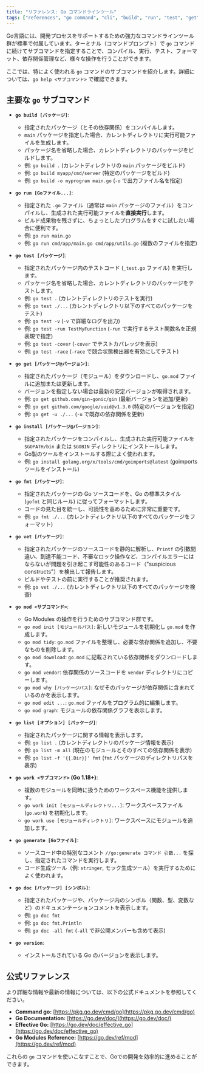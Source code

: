 ```yaml
---
title: "リファレンス: Go コマンドラインツール"
tags: ["references", "go command", "cli", "build", "run", "test", "get", "install", "fmt", "vet", "mod", "list", "doc", "version"]
---
```


Go言語には、開発プロセスをサポートするための強力なコマンドラインツール群が標準で付属しています。ターミナル（コマンドプロンプト）で `go` コマンドに続けてサブコマンドを指定することで、コンパイル、実行、テスト、フォーマット、依存関係管理など、様々な操作を行うことができます。

ここでは、特によく使われる `go` コマンドのサブコマンドを紹介します。詳細については、`go help <サブコマンド>` で確認できます。

## 主要な `go` サブコマンド

*   **`go build [パッケージ]`**:
    *   指定されたパッケージ（とその依存関係）をコンパイルします。
    *   `main` パッケージを指定した場合、カレントディレクトリに実行可能ファイルを生成します。
    *   パッケージ名を省略した場合、カレントディレクトリのパッケージをビルドします。
    *   例: `go build .` (カレントディレクトリの `main` パッケージをビルド)
    *   例: `go build myapp/cmd/server` (特定のパッケージをビルド)
    *   例: `go build -o myprogram main.go` (`-o` で出力ファイル名を指定)

*   **`go run [Goファイル...]`**:
    *   指定された `.go` ファイル（通常は `main` パッケージのファイル）をコンパイルし、生成された実行可能ファイルを**直接実行**します。
    *   ビルド成果物を残さずに、ちょっとしたプログラムをすぐに試したい場合に便利です。
    *   例: `go run main.go`
    *   例: `go run cmd/app/main.go cmd/app/utils.go` (複数のファイルを指定)

*   **`go test [パッケージ]`**:
    *   指定されたパッケージ内のテストコード (`_test.go` ファイル) を実行します。
    *   パッケージ名を省略した場合、カレントディレクトリのパッケージをテストします。
    *   例: `go test .` (カレントディレクトリのテストを実行)
    *   例: `go test ./...` (カレントディレクトリ以下のすべてのパッケージをテスト)
    *   例: `go test -v` (`-v` で詳細なログを出力)
    *   例: `go test -run TestMyFunction` (`-run` で実行するテスト関数名を正規表現で指定)
    *   例: `go test -cover` (`-cover` でテストカバレッジを表示)
    *   例: `go test -race` (`-race` で競合状態検出器を有効にしてテスト)

*   **`go get [パッケージ@バージョン]`**:
    *   指定されたパッケージ（モジュール）をダウンロードし、`go.mod` ファイルに追加または更新します。
    *   バージョンを指定しない場合は最新の安定バージョンが取得されます。
    *   例: `go get github.com/gin-gonic/gin` (最新バージョンを追加/更新)
    *   例: `go get github.com/google/uuid@v1.3.0` (特定のバージョンを指定)
    *   例: `go get -u ./...` (`-u` で既存の依存関係を更新)

*   **`go install [パッケージ@バージョン]`**:
    *   指定されたパッケージをコンパイルし、生成された実行可能ファイルを `$GOPATH/bin` または `$GOBIN` ディレクトリにインストールします。
    *   Go製のツールをインストールする際によく使われます。
    *   例: `go install golang.org/x/tools/cmd/goimports@latest` (goimports ツールをインストール)

*   **`go fmt [パッケージ]`**:
    *   指定されたパッケージの Go ソースコードを、Go の標準スタイル (`gofmt` と同じルール) に従ってフォーマットします。
    *   コードの見た目を統一し、可読性を高めるために非常に重要です。
    *   例: `go fmt ./...` (カレントディレクトリ以下のすべてのパッケージをフォーマット)

*   **`go vet [パッケージ]`**:
    *   指定されたパッケージのソースコードを静的に解析し、`Printf` の引数間違い、到達不能コード、不審なロック操作など、コンパイルエラーにはならないが問題を引き起こす可能性のあるコード（"suspicious constructs"）を検出して報告します。
    *   ビルドやテストの前に実行することが推奨されます。
    *   例: `go vet ./...` (カレントディレクトリ以下のすべてのパッケージを検査)

*   **`go mod <サブコマンド>`**:
    *   Go Modules の操作を行うためのサブコマンド群です。
    *   `go mod init [モジュールパス]`: 新しいモジュールを初期化し `go.mod` を作成します。
    *   `go mod tidy`: `go.mod` ファイルを整理し、必要な依存関係を追加し、不要なものを削除します。
    *   `go mod download`: `go.mod` に記載されている依存関係をダウンロードします。
    *   `go mod vendor`: 依存関係のソースコードを `vendor` ディレクトリにコピーします。
    *   `go mod why [パッケージパス]`: なぜそのパッケージが依存関係に含まれているのかを表示します。
    *   `go mod edit ...`: `go.mod` ファイルをプログラム的に編集します。
    *   `go mod graph`: モジュールの依存関係グラフを表示します。

*   **`go list [オプション] [パッケージ]`**:
    *   指定されたパッケージに関する情報を表示します。
    *   例: `go list .` (カレントディレクトリのパッケージ情報を表示)
    *   例: `go list -m all` (現在のモジュールとそのすべての依存関係を表示)
    *   例: `go list -f '{{.Dir}}' fmt` (`fmt` パッケージのディレクトリパスを表示)

*   **`go work <サブコマンド>` (Go 1.18+)**:
    *   複数のモジュールを同時に扱うためのワークスペース機能を提供します。
    *   `go work init [モジュールディレクトリ...]`: ワークスペースファイル (`go.work`) を初期化します。
    *   `go work use [モジュールディレクトリ]`: ワークスペースにモジュールを追加します。

*   **`go generate [Goファイル]`**:
    *   ソースコード中の特別なコメント `//go:generate コマンド 引数...` を探し、指定されたコマンドを実行します。
    *   コード生成ツール（例: `stringer`, モック生成ツール）を実行するためによく使われます。

*   **`go doc [パッケージ] [シンボル]`**:
    *   指定されたパッケージや、パッケージ内のシンボル（関数、型、変数など）のドキュメンテーションコメントを表示します。
    *   例: `go doc fmt`
    *   例: `go doc fmt.Println`
    *   例: `go doc -all fmt` (`-all` で非公開メンバーも含めて表示)

*   **`go version`**:
    *   インストールされている Go のバージョンを表示します。

## 公式リファレンス

より詳細な情報や最新の情報については、以下の公式ドキュメントを参照してください。

*   **Command go:** [https://pkg.go.dev/cmd/go](https://pkg.go.dev/cmd/go)
*   **Go Documentation:** [https://go.dev/doc/](https://go.dev/doc/)
*   **Effective Go:** [https://go.dev/doc/effective_go](https://go.dev/doc/effective_go)
*   **Go Modules Reference:** [https://go.dev/ref/mod](https://go.dev/ref/mod)

これらの `go` コマンドを使いこなすことで、Goでの開発を効率的に進めることができます。